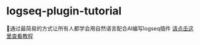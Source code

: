 # logseq-plugin-tutorial
🌲通过最简易的方式让所有人都学会用自然语言配合AI编写logseq插件
[请点击这里查看教程](https://github.com/msjsc001/logseq-plugin-tutorial/wiki)
